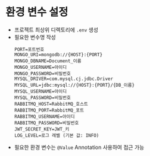 # 환경 변수 설정
- 프로젝트 최상위 디렉토리에 `.env` 생성
- 필요한 변수명 작성
  ```
  PORT=포트번호
  MONGO_URI=mongodb://{HOST}:{PORT}
  MONGO_DBNAME=Document_이름
  MONGO_USERNAME=아이디
  MONGO_PASSWORD=비밀번호
  MYSQL_DRIVER=com.mysql.cj.jdbc.Driver
  MYSQL_URL=jdbc:mysql://{HOST}:{PORT}/{DB_이름}
  MYSQL_USERNAME=아이디
  MYSQL_PASSWORD=비밀번호
  RABBITMQ_HOST=RabbitMQ_호스트
  RABBITMQ_PORT=RabbitMQ_포트
  RABBITMQ_USERNAME=아이디
  RABBITMQ_PASSWORD=비밀번호
  JWT_SECRET_KEY=JWT_키
  LOG_LEVEL=로그 레벨 (기본 값: INFO)
  ```
- 필요한 환경 변수는 `@Value` Annotation 사용하여 접근 가능